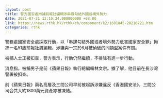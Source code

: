 ```yaml
---
layout: post
title: 警方國安處拘捕前報社編輯涉串謀勾結外國或境外勢力
date: 2021-07-21 12:10:24.000000000 +08:00
link: https://news.rthk.hk/rthk/ch/component/k2/1601845-20210721.htm
categories: rthk
---
```


警務處國家安全處採取行動，以「串謀勾結外國或者境外勢力危害國家安全罪」拘捕一名51歲前報社男編輯，涉嫌與一宗於6月被偵破的同類型案件有關。

被捕人士正被扣查，警方表示，行動仍然繼續，不排除有進一步行動。

消息指，被捕男子是前《蘋果日報》執行總編輯林文宗。據了解，他目前在長沙灣警署被扣查。

前《蘋果日報》兩名高層及三間公司早前被起訴涉嫌違反《香港國安法》，三間公司合共大約1800萬元資產亦被凍結。
